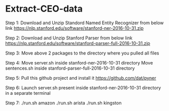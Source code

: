 # Extract-CEO-data

Step 1: Download and Unzip Standord Named Entity Recognizer from below link
  https://nlp.stanford.edu/software/stanford-ner-2016-10-31.zip

Step 2: Download and Unzip Stanford Parser from below link
  https://nlp.stanford.edu/software/stanford-parser-full-2016-10-31.zip
  
Step 3: Move above 2 packages to the directory where you pulled all files

Step 4: Move server.sh inside stanford-ner-2016-10-31 directory
        Move sentences.sh inside stanford-parser-full-2016-10-31 directory

Step 5: Pull this github project and install it
  https://github.com/dat/pyner

Step 6: Launch server.sh present inside stanford-ner-2016-10-31 directory in a separate terminal

Step 7: ./run.sh amazon
        ./run.sh arista
        ./run.sh kingston
